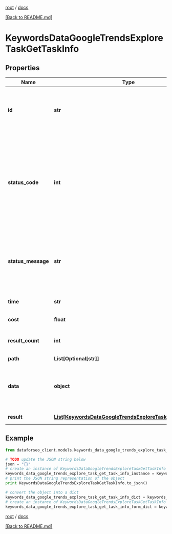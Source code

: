 [root](./../ "root") / [docs](./ "docs")

[[Back to README.md]](./../README.md "[Back to README.md]")

# KeywordsDataGoogleTrendsExploreTaskGetTaskInfo

## Properties

Name | Type | Description | Notes
------------ | ------------- | ------------- | -------------
**id** | **str** | task identifier unique task identifier in our system in the UUID format | [optional]
**status_code** | **int** | status code of the task generated by DataForSEO, can be within the following range: 10000-60000 you can find the full list of the response codes here | [optional]
**status_message** | **str** | informational message of the task you can find the full list of general informational messages here | [optional]
**time** | **str** | execution time, seconds | [optional]
**cost** | **float** | total tasks cost, USD | [optional]
**result_count** | **int** | number of elements in the result array | [optional]
**path** | **List[Optional[str]]** | URL path | [optional]
**data** | **object** | contains the same parameters that you specified in the POST request | [optional]
**result** | [**List[KeywordsDataGoogleTrendsExploreTaskGetResultInfo]**](KeywordsDataGoogleTrendsExploreTaskGetResultInfo.md) | array of results | [optional]

## Example

```python
from dataforseo_client.models.keywords_data_google_trends_explore_task_get_task_info import KeywordsDataGoogleTrendsExploreTaskGetTaskInfo

# TODO update the JSON string below
json = "{}"
# create an instance of KeywordsDataGoogleTrendsExploreTaskGetTaskInfo from a JSON string
keywords_data_google_trends_explore_task_get_task_info_instance = KeywordsDataGoogleTrendsExploreTaskGetTaskInfo.from_json(json)
# print the JSON string representation of the object
print KeywordsDataGoogleTrendsExploreTaskGetTaskInfo.to_json()

# convert the object into a dict
keywords_data_google_trends_explore_task_get_task_info_dict = keywords_data_google_trends_explore_task_get_task_info_instance.to_dict()
# create an instance of KeywordsDataGoogleTrendsExploreTaskGetTaskInfo from a dict
keywords_data_google_trends_explore_task_get_task_info_form_dict = keywords_data_google_trends_explore_task_get_task_info.from_dict(keywords_data_google_trends_explore_task_get_task_info_dict)
```

  

[root](./../ "root") / [docs](./ "docs")

[[Back to README.md]](./../README.md "[Back to README.md]")